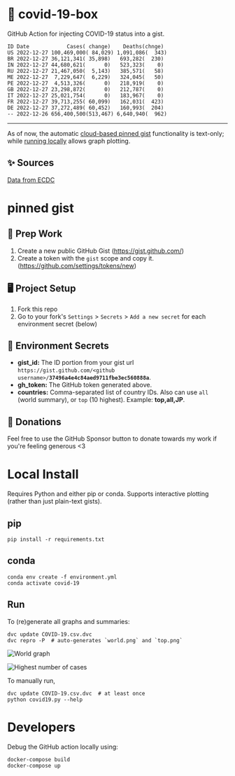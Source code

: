 # 🏥 covid-19-box

GitHub Action for injecting COVID-19 status into a gist.

```
ID Date            Cases( change)    Deaths(chnge)
US 2022-12-27 100,469,000( 84,029) 1,091,086(  343)
BR 2022-12-27 36,121,341( 35,898)   693,282(  230)
IN 2022-12-27 44,680,621(      0)   523,323(    0)
RU 2022-12-27 21,467,050(  5,143)   385,571(   58)
ME 2022-12-27  7,229,647(  6,229)   324,045(   50)
PE 2022-12-27  4,513,326(      0)   218,919(    0)
GB 2022-12-27 23,298,872(      0)   212,787(    0)
IT 2022-12-27 25,021,754(      0)   183,967(    0)
FR 2022-12-27 39,713,255( 60,099)   162,031(  423)
DE 2022-12-27 37,272,489( 60,452)   160,993(  204)
-- 2022-12-26 656,400,500(513,467) 6,640,940(  962)
```

---

As of now, the automatic [cloud-based pinned gist](#pinned-gist) functionality is text-only;
while [running locally](#local-install) allows graph plotting.

## ✨ Sources

[Data from ECDC](https://www.ecdc.europa.eu/en/publications-data/download-todays-data-geographic-distribution-covid-19-cases-worldwide)

# pinned gist

## 🎒 Prep Work
1. Create a new public GitHub Gist (https://gist.github.com/)
1. Create a token with the `gist` scope and copy it. (https://github.com/settings/tokens/new)

## 🖥 Project Setup
1. Fork this repo
1. Go to your fork's `Settings` > `Secrets` > `Add a new secret` for each environment secret (below)

## 🤫 Environment Secrets
- **gist_id:** The ID portion from your gist url `https://gist.github.com/<github username>/`**`37496a4e4c84aed9711fbe3ec560888a`**.
- **gh_token:** The GitHub token generated above.
- **countries:** Comma-separated list of country IDs. Also can use `all` (world summary), or `top` (10 highest). Example: **top,all,JP**.

## 💸 Donations

Feel free to use the GitHub Sponsor button to donate towards my work if you're feeling generous <3

# Local Install

Requires Python and either pip or conda. Supports interactive plotting (rather than just plain-text gists).

## pip

```
pip install -r requirements.txt
```

## conda

```
conda env create -f environment.yml
conda activate covid-19
```

## Run

To (re)generate all graphs and summaries:

```
dvc update COVID-19.csv.dvc
dvc repro -P  # auto-generates `world.png` and `top.png`
```

![World graph](world.png)

![Highest number of cases](top.png)

To manually run,

```
dvc update COVID-19.csv.dvc  # at least once
python covid19.py --help
```

# Developers

Debug the GitHub action locally using:

```
docker-compose build
docker-compose up
```
